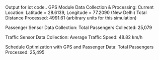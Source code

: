 Output for iot code..
GPS Module Data Collection & Processing:
Current Location: Latitude = 28.6139, Longitude = 77.2090 (New Delhi)
Total Distance Processed: 4991.61 (arbitrary units for this simulation)

Passenger Sensor Data Collection:
Total Passengers Collected: 25,079

Traffic Sensor Data Collection:
Average Traffic Speed: 48.82 km/h

Schedule Optimization with GPS and Passenger Data:
Total Passengers Processed: 25,495
